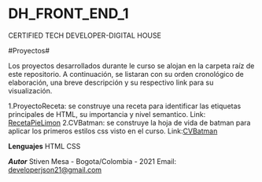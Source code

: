 # DH_FRONT_END_1
CERTIFIED TECH DEVELOPER-DIGITAL HOUSE

#Proyectos#

Los proyectos desarrollados durante le curso se alojan en la carpeta raíz de este repositorio. A continuación, se listaran con su orden cronológico de elaboración, una breve descripción y su respectivo link para su visualización.

1.ProyectoReceta: se construye una receta para identificar las etiquetas principales de HTML, su importancia y nivel semantico. Link: [RecetaPieLimon](https://github.com/developerjson21/DH_FRONT_END_1/blob/main/Receta_Lemon_Pie/index.html) 
2.CVBatman: se construye la hoja de vida de batman para aplicar los primeros estilos css visto en el curso. Link:[CVBatman]()

**Lenguajes**
HTML
CSS

***Autor***
Stiven Mesa -  Bogota/Colombia - 2021
Email: developerjson21@gmail.com


